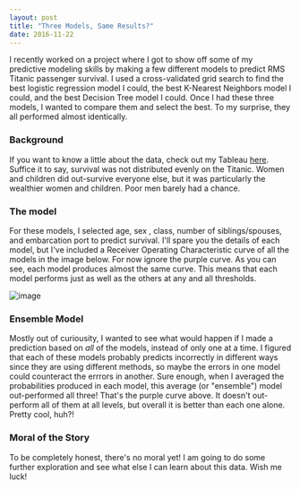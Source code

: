 ```yaml
---
layout: post
title: "Three Models, Same Results?"
date: 2016-11-22
---
```

I recently worked on a project where I got to show off some of my predictive modeling skills by making a few different models to predict RMS Titanic passenger survival. I used a cross-validated grid search to find the best logistic regression model I could, the best K-Nearest Neighbors model I could, and the best Decision Tree model I could. Once I had these three models, I wanted to compare them and select the best. To my surprise, they all performed almost identically.
### Background
If you want to know a little about the data, check out my Tableau [here](https://public.tableau.com/views/TitanicVisualizations_0/Story1?:embed=y&:display_count=yes). Suffice it to say, survival was not distributed evenly on the Titanic. Women and children did out-survive everyone else, but it was particularly the wealthier women and children. Poor men barely had a chance.
### The model
For these models, I selected age, sex , class, number of siblings/spouses, and embarcation port to predict survival. I'll spare you the details of each model, but I've included a Receiver Operating Characteristic curve of all the models in the image below. For now ignore the purple curve. As you can see, each model produces almost the same curve. This means that each model performs just as well as the others at any and all thresholds.

![image](https://s-media-cache-ak0.pinimg.com/originals/94/94/ea/9494ea7f6fe1d70e849637754e8d6b25.png)

### Ensemble Model
Mostly out of curiousity, I wanted to see what would happen if I made a prediction based on *all* of the models, instead of only one at a time. I figured that each of these models probably predicts incorrectly in different ways since they are using different methods, so maybe the errors in one model could counteract the errrors in another. Sure enough, when I averaged the probabilities produced in each model, this average (or "ensemble") model out-performed all three! That's the purple curve above. It doesn't out-perform all of them at all levels, but overall it is better than each one alone. Pretty cool, huh?!

### Moral of the Story
To be completely honest, there's no moral yet! I am going to do some further exploration and see what else I can learn about this data. Wish me luck!
